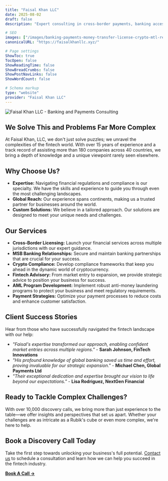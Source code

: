 ```yaml
---
title: "Faisal Khan LLC"
date: 2025-08-02
draft: false
description: "Expert consulting in cross-border payments, banking access, licensing, and crypto compliance. Helping businesses navigate regulated financial services globally."

# SEO
images: ["/images/banking-payments-money-transfer-license-crypto-mtl-remittances-msb-friendly-banks.webp"]
canonicalURL: "https://faisalkhanllc.xyz/"

# Page settings
ShowToc: true
TocOpen: false
ShowReadingTime: false
ShowBreadCrumbs: false
ShowPostNavLinks: false
ShowWordCount: false

# Schema markup
type: "website"
provider: "Faisal Khan LLC"
---
```


![Faisal Khan LLC - Banking and Payments Consulting](/images/banking-payments-money-transfer-license-crypto-mtl-remittances-msb-friendly-banks.webp)

## We Solve This and Problems Far More Complex

At Faisal Khan, LLC, we don't just solve puzzles; we unravel the complexities of the fintech world. With over 15 years of experience and a track record of assisting more than 180 companies across 40 countries, we bring a depth of knowledge and a unique viewpoint rarely seen elsewhere.

## Why Choose Us?

- **Expertise:** Navigating financial regulations and compliance is our specialty. We have the skills and experience to guide you through even the most challenging landscapes.
- **Global Reach:** Our experience spans continents, making us a trusted partner for businesses around the world.
- **Custom Solutions:** We believe in a tailored approach. Our solutions are designed to meet your unique needs and challenges.

## Our Services

- **Cross-Border Licensing:** Launch your financial services across multiple jurisdictions with our expert guidance.
- **MSB Banking Relationships:** Secure and maintain banking partnerships that are crucial for your success.
- **Crypto Compliance:** Develop compliance frameworks that keep you ahead in the dynamic world of cryptocurrency.
- **Fintech Advisory:** From market entry to expansion, we provide strategic advice to position your business for success.
- **AML Program Development:** Implement robust anti-money laundering programs to protect your business and meet regulatory requirements.
- **Payment Strategies:** Optimize your payment processes to reduce costs and enhance customer satisfaction.

## Client Success Stories

Hear from those who have successfully navigated the fintech landscape with our help:

- *"Faisal's expertise transformed our approach, enabling confident market entries across multiple regions."* - **Sarah Johnson, FinTech Innovations**
- *"His profound knowledge of global banking saved us time and effort, proving invaluable for our strategic expansion."* - **Michael Chen, Global Payments Ltd**
- *"Their exceptional dedication and expertise brought our vision to life beyond our expectations."* - **Lisa Rodriguez, NextGen Financial**

## Ready to Tackle Complex Challenges?

With over 10,000 discovery calls, we bring more than just experience to the table—we offer insights and perspectives that set us apart. Whether your challenges are as intricate as a Rubik's cube or even more complex, we're here to help.

## Book a Discovery Call Today

Take the first step towards unlocking your business's full potential. [Contact us](/contact/) to schedule a consultation and learn how we can help you succeed in the fintech industry.

**[Book A Call →](/book-a-call/)**